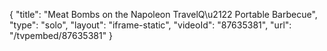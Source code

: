 {
    "title": "Meat Bombs on the Napoleon TravelQ\u2122 Portable Barbecue",
    "type": "solo",
    "layout": "iframe-static",
    "videoId": "87635381",
    "url": "\/tvpembed\/87635381"
}